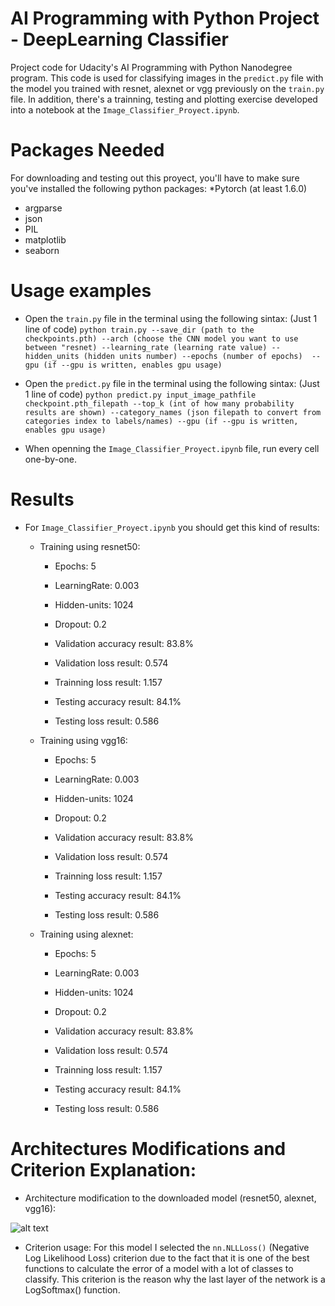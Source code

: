 # AI Programming with Python Project - DeepLearning Classifier

Project code for Udacity's AI Programming with Python Nanodegree program. This code is used for classifying images in the `predict.py` file with the model 
you trained with resnet, alexnet or vgg previously on the `train.py` file. In addition, there's a trainning, testing and plotting exercise developed into a
notebook at the `Image_Classifier_Proyect.ipynb`.

# Packages Needed

For downloading and testing out this proyect, you'll have to make sure you've installed the following python packages:
*Pytorch (at least 1.6.0)
* argparse
* json
* PIL
* matplotlib
* seaborn

# Usage examples

* Open the `train.py` file in the terminal using the following sintax: (Just 1 line of code)
`python train.py --save_dir (path to the checkpoints.pth) --arch (choose the CNN model you want to use between "resnet)
--learning_rate (learning rate value) --hidden_units (hidden units number) --epochs (number of epochs) 
--gpu (if --gpu is written, enables gpu usage) `

* Open the `predict.py` file in the terminal using the following sintax: (Just 1 line of code)
`python predict.py input_image_pathfile checkpoint.pth_filepath --top_k (int of how many probability results are shown)
--category_names (json filepath to convert from categories index to labels/names) --gpu (if --gpu is written, enables gpu usage)`

* When openning the `Image_Classifier_Proyect.ipynb` file, run every cell one-by-one.

# Results

* For `Image_Classifier_Proyect.ipynb` you should get this kind of results:

  * Training using resnet50:
  
    * Epochs: 5
    * LearningRate: 0.003
    * Hidden-units: 1024
    * Dropout: 0.2
    
    * Validation accuracy result: 83.8%
    * Validation loss result: 0.574
    * Trainning loss result: 1.157
    
    * Testing accuracy result: 84.1%
    * Testing loss result: 0.586

  * Training using vgg16:
  
    * Epochs: 5
    * LearningRate: 0.003
    * Hidden-units: 1024
    * Dropout: 0.2
    
    * Validation accuracy result: 83.8%
    * Validation loss result: 0.574
    * Trainning loss result: 1.157
    
    * Testing accuracy result: 84.1%
    * Testing loss result: 0.586
    
  * Training using alexnet:
  
    * Epochs: 5
    * LearningRate: 0.003
    * Hidden-units: 1024
    * Dropout: 0.2
    
    * Validation accuracy result: 83.8%
    * Validation loss result: 0.574
    * Trainning loss result: 1.157
    
    * Testing accuracy result: 84.1%
    * Testing loss result: 0.586

# Architectures Modifications and Criterion Explanation:

* Architecture modification to the downloaded model (resnet50, alexnet, vgg16):

![alt text](https://github.com/JuanDavidPiscoJaimes/DeepLearningClassifier/blob/master/nnsquentialexplained.png?raw=true)

* Criterion usage:
For this model I selected the `nn.NLLLoss()` (Negative Log Likelihood Loss) criterion due to the fact that it is one of the best functions
to calculate the error of a model with a lot of classes to classify. This criterion is the reason why the last layer of the network
is a LogSoftmax() function.
